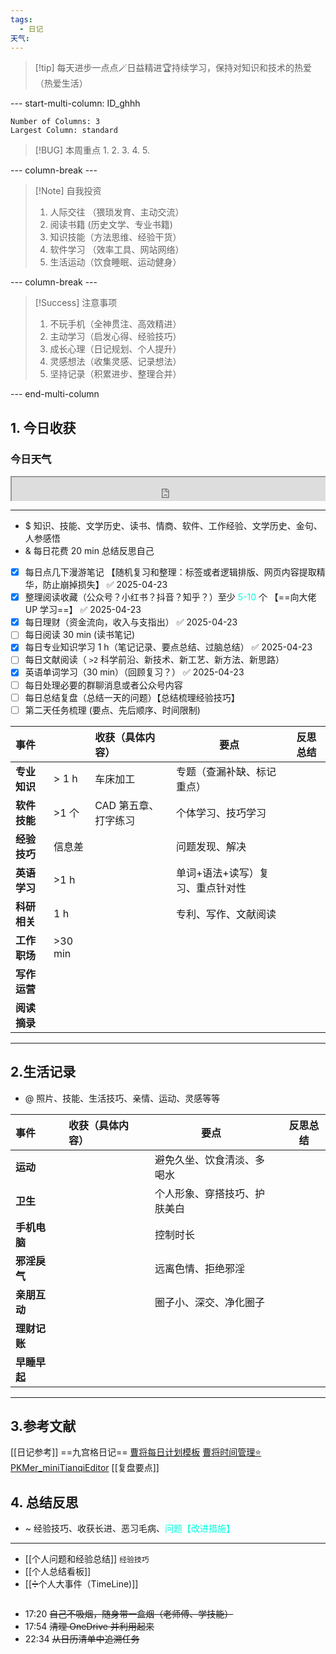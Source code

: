 ```yaml
---
tags:
  - 日记
天气:
---
```

> [!tip] 每天进步一点点🪄日益精进🏆持续学习，保持对知识和技术的热爱（热爱生活）

--- start-multi-column: ID_ghhh
```column-settings
Number of Columns: 3 
Largest Column: standard
```

>[!BUG] 本周重点
>1. 
>2. 
> 3. 
>4. 
>5.



--- column-break ---

>[!Note] 自我投资
> 1. 人际交往 （猥琐发育、主动交流）
> 2. 阅读书籍 (历史文学、专业书籍)
> 3. 知识技能（方法思维、经验干货）
> 4. 软件学习 （效率工具、网站网络）
> 5. 生活运动（饮食睡眠、运动健身）


--- column-break ---

>[!Success] 注意事项
> 1. 不玩手机（全神贯注、高效精进）
> 2. 主动学习（启发心得、经验技巧）
> 3. 成长心理（日记规划、个人提升）
> 4. 灵感想法（收集灵感、记录想法）
> 5. 坚持记录（积累进步、整理合并）

--- end-multi-column

## 1. 今日收获

### 今日天气
<div style=" width: 100%;  height:40;overflow: hidden; "><iframe src="https://widget.pkmer.cn/free/miniTianqi?user=a2e5899e-975e-4457-afd4-ec3ff7dcbc90&select-theme=ta&theme=%E6%A0%B7%E5%BC%8F5&input-text=&theme-color=%2300FF88FF&select-icon=gif" allow="fullscreen" style=" height: 100%; width: 100%;"></iframe></div>

---
- $ 知识、技能、文学历史、读书、情商、软件、工作经验、文学历史、金句、人参感悟
- & 每日花费 20 min 总结反思自己 
- [x] 每日点几下漫游笔记 【随机复习和整理：标签或者逻辑排版、网页内容提取精华，防止崩掉损失】 ✅ 2025-04-23
- [x] 整理阅读收藏（公众号？小红书？抖音？知乎？）至少 <font color="#00ffdc">5-10 </font>个 【==向大佬 UP 学习==】 ✅ 2025-04-23
- [x] 每日理财（资金流向，收入与支指出） ✅ 2025-04-23
- [ ] 每日阅读 30 min (读书笔记)
- [x] 每日专业知识学习 1 h（笔记记录、要点总结、过脑总结） ✅ 2025-04-23
- [ ] 每日文献阅读（ `>2` 科学前沿、新技术、新工艺、新方法、新思路）
- [x] 英语单词学习（30 min）（回顾复习？） ✅ 2025-04-23
- [ ] 每日处理必要的群聊消息或者公众号内容 
- [ ] 每日总结复盘（总结一天的问题）【总结梳理经验技巧】
- [ ] 第二天任务梳理 (要点、先后顺序、时间限制) 

| **事件**   |          | 收获（具体内容）     | 要点                | 反思总结 |
| :------- | -------- | :----------- | ----------------- | ---- |
| **专业知识** | \> 1 h   | 车床加工         | 专题（查漏补缺、标记重点）     |      |
| **软件技能** | \>1 个    | CAD 第五章、打字练习 | 个体学习、技巧学习         |      |
| **经验技巧** | 信息差      |              | 问题发现、解决           |      |
| **英语学习** | \>1 h    |              | 单词+语法+读写）复习、重点针对性 |      |
| **科研相关** | 1 h      |              | 专利、写作、文献阅读        |      |
| **工作职场** | \>30 min |              |                   |      |
| **写作运营** |          |              |                   |      |
| **阅读摘录** |          |              |                   |      |

---
## 2.生活记录
- @  照片、技能、生活技巧、亲情、运动、灵感等等

| **事件**   |     | 收获（具体内容） |     | 要点             |     | 反思总结 |
| :------- | --- | :------- | --- | -------------- | --- | ---- |
| **运动**   |     |          |     | 避免久坐、饮食清淡、多喝水  |     |      |
| **卫生**   |     |          |     | 个人形象、穿搭技巧、护肤美白 |     |      |
| **手机电脑** |     |          |     | 控制时长           |     |      |
| **邪淫戾气** |     |          |     | 远离色情、拒绝邪淫      |     |      |
| **亲朋互动** |     |          |     | 圈子小、深交、净化圈子    |     |      |
| **理财记账** |     |          |     |                |     |      |
| **早睡早起** |     |          |     |                |     |      |

---
## 3.参考文献
[[日记参考]] ==九宫格日记==
[曹将每日计划模板](https://mp.weixin.qq.com/s/8LYri0lvPV5Y8snHqvpJ5g)
[曹将时间管理⭐](https://mp.weixin.qq.com/s/Z8l7B5iOoCGtjP_KvMjMxA)
[PKMer_miniTianqiEditor](https://pkmer.cn/products/widget/miniTianqiEditor/)
[[复盘要点]]
## 4. 总结反思
- ~ 经验技巧、收获长进、恶习毛病、<font color="#00ffdc">问题【改进措施】</font>
---
- [[个人问题和经验总结]] `经验技巧`
- [[个人总结看板]]
- [[➗个人大事件（TimeLine)]]



```
```

- 17:20 ~~自己不吸烟，随身带一盒烟（老师傅、学技能）~~ 
- 17:54 ~~清理 OneDrive 并利用起来~~ 
- 22:34 
	~~从日历清单中追溯任务~~
	 
